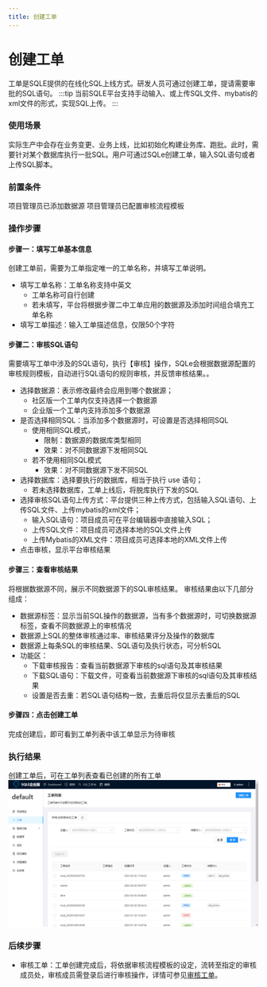 ```yaml
---
title: 创建工单
---
```


# 创建工单
工单是SQLE提供的在线化SQL上线方式。研发人员可通过创建工单，提请需要审批的SQL语句。
:::tip
当前SQLE平台支持手动输入、或上传SQL文件、mybatis的xml文件的形式，实现SQL上传。
:::

### 使用场景
实际生产中会存在业务变更、业务上线，比如初始化构建业务库、跑批。此时，需要针对某个数据库执行一批SQL。用户可通过SQLe创建工单，输入SQL语句或者上传SQL脚本。

### 前置条件
项目管理员已添加数据源
项目管理员已配置审核流程模板

### 操作步骤
#### 步骤一：填写工单基本信息
创建工单前，需要为工单指定唯一的工单名称，并填写工单说明。

* 填写工单名称：工单名称支持中英文
    * 工单名称可自行创建
    * 若未填写，平台将根据步骤二中工单应用的数据源及添加时间组合填充工单名称
* 填写工单描述：输入工单描述信息，仅限50个字符

#### 步骤二：审核SQL语句
需要填写工单中涉及的SQL语句，执行【审核】操作，SQLe会根据数据源配置的审核规则模板，自动进行SQL语句的规则审核，并反馈审核结果。。
* 选择数据源：表示修改最终会应用到哪个数据源；
    * 社区版一个工单内仅支持选择一个数据源
    * 企业版一个工单内支持添加多个数据源
* 是否选择相同SQL：当添加多个数据源时，可设置是否选择相同SQL
    * 使用相同SQL模式，
        * 限制：数据源的数据库类型相同
        * 效果：对不同数据源下发相同SQL
    * 若不使用相同SQL模式
        * 效果：对不同数据源下发不同SQL
* 选择数据库：选择要执行的数据库，相当于执行 use 语句；
    * 若未选择数据库，工单上线后，将脱库执行下发的SQL
* 选择审核SQL语句上传方式：平台提供三种上传方式，包括输入SQL语句、上传SQL文件、上传mybatis的xml文件；
    * 输入SQL语句：项目成员可在平台编辑器中直接输入SQL；
    * 上传SQL文件：项目成员可选择本地的SQL文件上传
    * 上传Mybatis的XML文件：项目成员可选择本地的XML文件上传
* 点击审核，显示平台审核结果


#### 步骤三：查看审核结果

将根据数据源不同，展示不同数据源下的SQL审核结果。
审核结果由以下几部分组成：

* 数据源标签：显示当前SQL操作的数据源，当有多个数据源时，可切换数据源标签，查看不同数据源上的审核情况
* 数据源上SQL的整体审核通过率、审核结果评分及操作的数据库
* 数据源上每条SQL的审核结果、SQL语句及执行状态，可分析SQL
* 功能区：
    * 下载审核报告：查看当前数据源下审核的sql语句及其审核结果
    * 下载SQL语句：下载文件，可查看当前数据源下审核的sql语句及其审核结果
    * 设置是否去重：若SQL语句结构一致，去重后将仅显示去重后的SQL


#### 步骤四：点击创建工单
完成创建后，即可看到工单列表中该工单显示为待审核

### 执行结果
创建工单后，可在工单列表查看已创建的所有工单
![list](img/list.png)

### 后续步骤
* 审核工单：工单创建完成后，将依据审核流程模板的设定，流转至指定的审核成员处，审核成员需登录后进行审核操作，详情可参见[审核工单](audit-workflow.md)。


